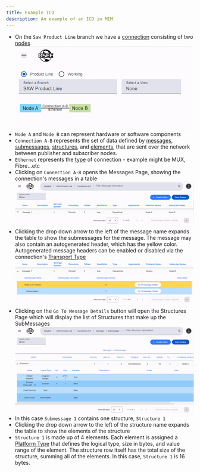 ```yaml
---
title: Example ICD
description: An example of an ICD in MIM
---
```


- On the `Saw Product Line` branch we have a [connection](/org.eclipse.osee/mim/datamodel#connection) consisting of two [nodes](/org.eclipse.osee/mim/datamodel#node)
  ![Connections Page](../../../assets/images/mim/overview-connection.png)
- `Node A` and `Node B` can represent hardware or software components
- `Connection A-B` represents the set of data defined by [messages](/org.eclipse.osee/mim/datamodel#message), [submessages](/org.eclipse.osee/mim/datamodel#submessage), [structures](/org.eclipse.osee/mim/datamodel#structure), and [elements](/org.eclipse.osee/mim/datamodel#element), that are sent over the network between publisher and subscriber nodes.
- `Ethernet` represents the [type](/org.eclipse.osee/mim/datamodel#transport-type) of connection - example might be MUX, Fibre...etc
- Clicking on `Connection A-B` opens the Messages Page, showing the connection's messages in a table
  ![Message Table](../../../assets/images/mim/message-table.png)
- Clicking the drop down arrow to the left of the message name expands the table to show the submessages for the message. The message may also contain an autogenerated header, which has the yellow color. Autogenerated message headers can be enabled or disabled via the connection's [Transport Type](/org.eclipse.osee/mim/datamodel#transport-type)
  ![Submessage Table](../../../assets/images/mim/submessage-table.png)
- Clicking on the `Go To Message Details` button will open the Structures Page which will display the list of Structures that make up the SubMessages
  ![Structure Table](../../../assets/images/mim/structure-table.png)
- In this case `Submessage 1` contains one structure, `Structure 1`
- Clicking the drop down arrow to the left of the structure name expands the table to show the elements of the structure
- `Structure 1` is made up of 4 elements. Each element is assigned a [Platform Type](/org.eclipse.osee/mim/datamodel#platform-type) that defines the logical type, size in bytes, and value range of the element. The structure row itself has the total size of the structure, summing all of the elements. In this case, `Structure 1` is 16 bytes.
